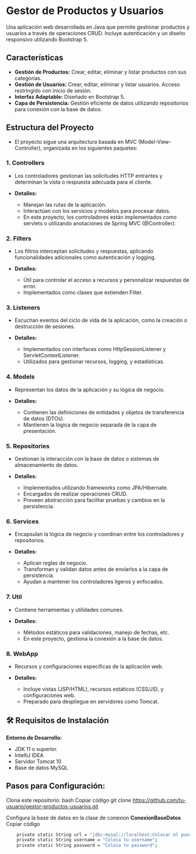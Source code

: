 # Gestor de Productos y Usuarios

Una aplicación web desarrollada en Java que permite gestionar productos y usuarios a través de operaciones CRUD. Incluye autenticación y un diseño responsivo utilizando Bootstrap 5.


## Características

- **Gestión de Productos:** Crear, editar, eliminar y listar productos con sus categorias.
- **Gestión de Usuarios:** Crear, editar, eliminar y listar usuarios. Acceso restringido con inicio de sesión.
- **Interfaz Adaptable:** Diseñado en Bootstrap 5.
- **Capa de Persistencia:** Gestión eficiente de datos utilizando repositorios para conexión con la base de datos.

## Estructura del Proyecto
- El proyecto sigue una arquitectura basada en MVC (Model-View-Controller), organizada en los siguientes paquetes:

### 1. Controllers
- Los controladores gestionan las solicitudes HTTP entrantes y determinan la vista o respuesta adecuada para el cliente.

- **Detalles:**
   - Manejan las rutas de la aplicación.
   - Interactúan con los servicios y modelos para procesar datos.
   - En este proyecto, los controladores están implementados como servlets o utilizando anotaciones de Spring MVC (@Controller).

### 2. Filters
- Los filtros interceptan solicitudes y respuestas, aplicando funcionalidades adicionales como autenticación y logging.

- **Detalles:**
   - Útil para controlar el acceso a recursos y personalizar respuestas de error.
   - Implementados como clases que extienden Filter.

### 3. Listeners
- Escuchan eventos del ciclo de vida de la aplicación, como la creación o destrucción de sesiones.

- **Detalles:**
   - Implementados con interfaces como HttpSessionListener y ServletContextListener.
   - Utilizados para gestionar recursos, logging, y estadísticas.


### 4. Models
- Representan los datos de la aplicación y su lógica de negocio.

- **Detalles:**
   - Contienen las definiciones de entidades y objetos de transferencia de datos (DTOs).
   - Mantienen la lógica de negocio separada de la capa de presentación.

### 5. Repositories
- Gestionan la interacción con la base de datos o sistemas de almacenamiento de datos.

- **Detalles:**
  - Implementados utilizando frameworks como JPA/Hibernate.
  - Encargados de realizar operaciones CRUD.
  - Proveen abstracción para facilitar pruebas y cambios en la persistencia.

### 6. Services
- Encapsulan la lógica de negocio y coordinan entre los controladores y repositorios.

- **Detalles:**
   - Aplican reglas de negocio.
   - Transforman y validan datos antes de enviarlos a la capa de persistencia.
   - Ayudan a mantener los controladores ligeros y enfocados.

###  7. Util
- Contiene herramientas y utilidades comunes.

- **Detalles:**
   - Métodos estáticos para validaciones, manejo de fechas, etc.
   - En este proyecto, gestiona la conexión a la base de datos.

###  8. WebApp
- Recursos y configuraciones específicas de la aplicación web.

- **Detalles:**
   - Incluye vistas (JSP/HTML), recursos estáticos (CSS/JS), y configuraciones web.
   - Preparado para despliegue en servidores como Tomcat.


## 🛠️ Requisitos de Instalación
**Entorno de Desarrollo:**
- JDK 11 o superior.
- IntelliJ IDEA
- Servidor Tomcat 10
- Base de datos MySQL

## Pasos para Configuración:
Clona este repositorio:
bash
Copiar código
git clone https://github.com/tu-usuario/gestor-productos-usuarios.git

Configura la base de datos en la clase de conexion **ConexionBaseDatos**
Copiar código
```bash
    private static String url = "jdbc:mysql://localhost:Colocar el puerto/el nombre de tu Base de datos?serverTimezone=America/Santiago";
    private static String username = "Coloca tu username";
    private static String password = "Coloca tu password";

